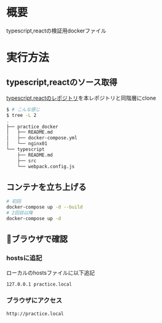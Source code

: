 # 概要
typescript,reactの検証用dockerファイル

# 実行方法
## typescript,reactのソース取得
[typescript,reactのレポジトリ](https://github.com/shintaro123/typescript_react)を本レポジトリと同階層にclone
```zsh
$ # こんな感じ
$ tree -L 2
.
├── practice_docker
│   ├── README.md
│   ├── docker-compose.yml
│   └── nginx01
└── typescript
    ├── README.md
    ├── src
    └── webpack.config.js
```

## コンテナを立ち上げる
```zsh
# 初回
docker-compose up -d --build
# 2回目以降
docker-compose up -d 
```

## ブラウザで確認
### hostsに追記
ローカルのhostsファイルに以下追記
```
127.0.0.1 practice.local
```

### ブラウザにアクセス
`http://practice.local`